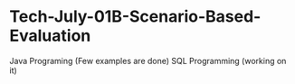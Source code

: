 # Tech-July-01B-Scenario-Based-Evaluation  

Java Programing (Few examples are done)
SQL Programming (working on it)
